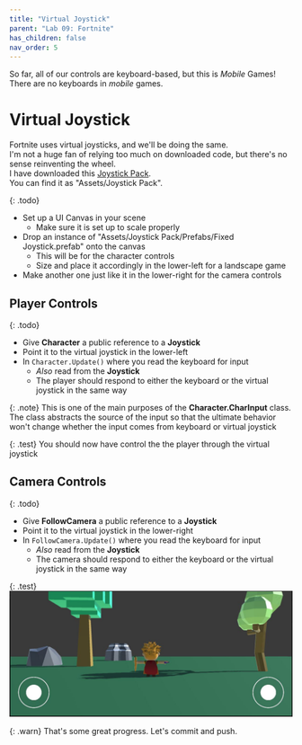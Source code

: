 ```yaml
---
title: "Virtual Joystick"
parent: "Lab 09: Fortnite"
has_children: false
nav_order: 5
---
```


So far, all of our controls are keyboard-based, but this is *Mobile* Games!\
There are no keyboards in *mobile* games.

# Virtual Joystick
Fortnite uses virtual joysticks, and we'll be doing the same.\
I'm not a huge fan of relying too much on downloaded code, but there's no sense reinventing the wheel.\
I have downloaded this [Joystick Pack](https://assetstore.unity.com/packages/tools/input-management/joystick-pack-107631#description).\
You can find it as "Assets/Joystick Pack".

{: .todo}
* Set up a UI Canvas in your scene
	* Make sure it is set up to scale properly
* Drop an instance of "Assets/Joystick Pack/Prefabs/Fixed Joystick.prefab" onto the canvas
	* This will be for the character controls
	* Size and place it accordingly in the lower-left for a landscape game
* Make another one just like it in the lower-right for the camera controls

## Player Controls

{: .todo}
* Give **Character** a public reference to a **Joystick**
* Point it to the virtual joystick in the lower-left
* In `Character.Update()` where you read the keyboard for input
	* *Also* read from the **Joystick** 
	* The player should respond to either the keyboard or the virtual joystick in the same way

{: .note}
This is one of the main purposes of the **Character.CharInput** class.\
The class abstracts the source of the input so that the ultimate behavior won't change whether the input comes from keyboard or virtual joystick

{: .test}
You should now have control the the player through the virtual joystick

## Camera Controls

{: .todo}
* Give **FollowCamera** a public reference to a **Joystick**
* Point it to the virtual joystick in the lower-right
* In `FollowCamera.Update()` where you read the keyboard for input
	* *Also* read from the **Joystick** 
	* The camera should respond to either the keyboard or the virtual joystick in the same way

{: .test}
![Virtual Joysticks](images/lab09/sticks.jpg "Virtual Joysticks")

{: .warn}
That's some great progress. Let's commit and push.
